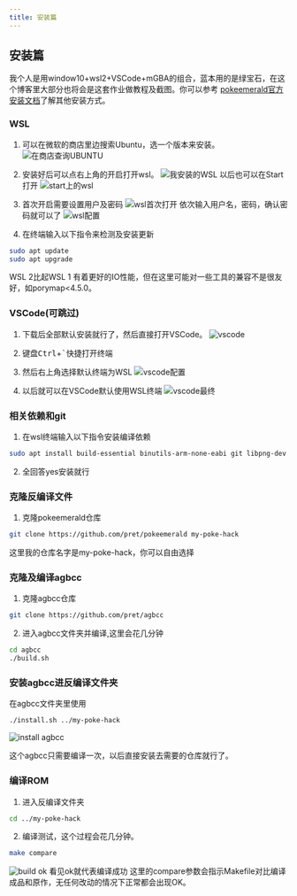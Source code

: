 ```yaml
---
title: 安装篇
---
```


## 安装篇
我个人是用window10+wsl2+VSCode+mGBA的组合，蓝本用的是绿宝石，在这个博客里大部分也将会是这套作业做教程及截图。你可以参考
<a href="https://github.com/pret/pokeemerald/blob/master/INSTALL.md">pokeemerald官方安装文档</a>了解其他安装方式。

### WSL
1. 可以在微软的商店里边搜索Ubuntu，选一个版本来安装。
![在商店查询UBUNTU](../../assets/search_wsl.png)

2. 安装好后可以点右上角的开启打开wsl。
![我安装的WSL](../../assets/wsl.png)
以后也可以在Start打开
![start上的wsl](../../assets/start_wsl.png)

3. 首次开启需要设置用户及密码
![wsl首次打开](../../assets/first_time_wsl.png)
依次输入用户名，密码，确认密码就可以了
![wsl配置](../../assets/setup_password.png)

4. 在终端输入以下指令来检测及安装更新
```bash
sudo apt update
sudo apt upgrade
```

<Tip>WSL 2比起WSL 1 有着更好的IO性能，但在这里可能对一些工具的兼容不是很友好，如porymap<4.5.0。</Tip>

### VSCode(可跳过)
1. 下载后全部默认安装就行了，然后直接打开VSCode。
![vscode](../../assets/vscode.png)

2. 键盘<kbd>Ctrl</kbd>+<kbd>`</kbd>快捷打开终端

3. 然后右上角选择默认终端为WSL
![vscode配置](../../assets/vscode_setup.png)

4. 以后就可以在VSCode默认使用WSL终端
![vscode最终](../../assets/vscode_final.png)

### 相关依赖和git
1. 在wsl终端输入以下指令安装编译依赖
```bash
sudo apt install build-essential binutils-arm-none-eabi git libpng-dev
```
2. 全回答yes安装就行

### 克隆反编译文件
1. 克隆pokeemerald仓库
```bash
git clone https://github.com/pret/pokeemerald my-poke-hack
```

<Tip>这里我的仓库名字是my-poke-hack，你可以自由选择</Tip>

### 克隆及编译agbcc
1. 克隆agbcc仓库
```bash
git clone https://github.com/pret/agbcc
```

2. 进入agbcc文件夹并编译,这里会花几分钟
```bash
cd agbcc
./build.sh
```

### 安装agbcc进反编译文件夹
在agbcc文件夹里使用
```bash
./install.sh ../my-poke-hack
```

![install agbcc](../../assets/install-agbcc.png)

<Tip>
这个agbcc只需要编译一次，以后直接安装去需要的仓库就行了。
</Tip>

### 编译ROM
1. 进入反编译文件夹
```bash
cd ../my-poke-hack
```
2. 编译测试，这个过程会花几分钟。
```bash
make compare
```
![build ok](../../assets/buildok.png)
看见ok就代表编译成功
<Tip>
这里的compare参数会指示Makefile对比编译成品和原作，无任何改动的情况下正常都会出现OK。
</Tip>